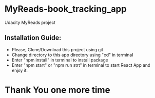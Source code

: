 # MyReads-book_tracking_app
Udacity MyReads project


## Installation Guide:
- Please, Clone/Download this project using git
- Change directory to this app directory using "cd" in terminal
- Enter "npm install" in terminal to install package
- Enter "npm start" or "npm run strt" in terminal  to start React App and enjoy it.

# Thank You one more time